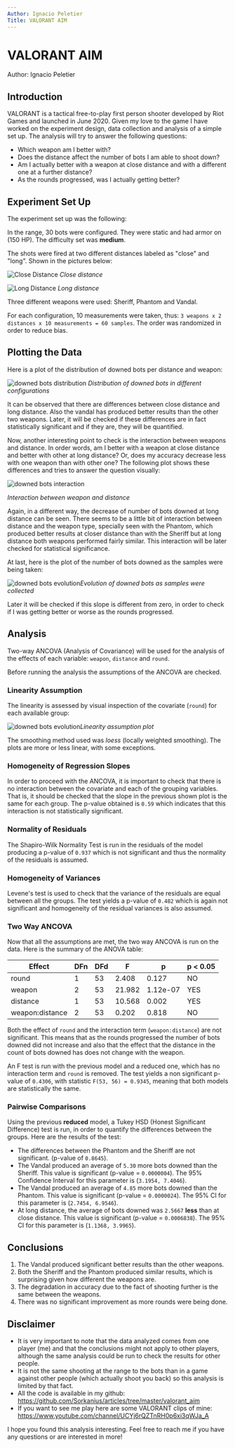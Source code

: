```yaml
---
Author: Ignacio Peletier
Title: VALORANT AIM
---
```


# VALORANT AIM

Author: Ignacio Peletier

## Introduction

VALORANT is a tactical free-to-play first person shooter developed by Riot Games and launched in June 2020. Given my love to the game I have worked on the experiment design, data collection and analysis of a simple set up. The analysis will try to answer the following questions:

* Which weapon am I better with?
* Does the distance affect the number of bots I am able to shoot down?
* Am I actually better with a weapon at close distance and with a different one at a further distance?
* As the rounds progressed, was I actually getting better?

## Experiment Set Up

The experiment set up was the following:

In the range, 30 bots were configured. They were static and had armor on (150 HP). The difficulty set was **medium**.

The shots were fired at two different distances labeled as "close" and "long". Shown in the pictures below: 

![Close Distance](imgs_va/vandal_close.png "Close Distance")
*Close distance*

![Long Distance](imgs_va/vandal_long.png "Long Distance")
*Long distance*


Three different weapons were used: Sheriff, Phantom and Vandal.

For each configuration, 10 measurements were taken, thus: `3 weapons x 2 distances x 10 measurements = 60 samples`. The order was randomized in order to reduce bias.

## Plotting the Data

Here is a plot of the distribution of downed bots per distance and weapon:

![downed bots distribution](imgs_va/distribution.png "Bots downed per weapon and distance")
*Distribution of downed bots in different configurations* 

It can be observed that there are differences between close distance and long distance. Also the vandal has produced better results than the other two weapons. Later, it will be checked if these differences are in fact statistically significant and if they are, they will be quantified.

Now, another interesting point to check is the interaction between weapons and distance. In order words, am I better with a weapon at close distance and better with other at long distance? Or, does my accuracy decrease less with one weapon than with other one? The following plot shows these differences and tries to answer the question visually:

![downed bots interaction](imgs_va/interaction.png "Interaction between weapon and distance")

*Interaction between weapon and distance*

Again, in a different way, the decrease of number of bots downed at long distance can be seen. There seems to be a little bit of interaction between distance and the weapon type, specially seen with the Phantom, which produced better results at closer distance than with the Sheriff but at long distance both weapons performed fairly similar. This interaction will be later checked for statistical significance.

At last, here is the plot of the number of bots downed as the samples were being taken:

![downed bots evolution](imgs_va/evolution.png "Evolution of downed bots")*Evolution of downed bots as samples were collected*

Later it will be checked if this slope is different from zero, in order to check if I was getting better or worse as the rounds progressed.

## Analysis

Two-way ANCOVA (Analysis of Covariance) will be used for the analysis of the effects of each variable: `weapon`, `distance` and `round`.

Before running the analysis the assumptions of the ANCOVA are checked.

### Linearity Assumption

The linearity is assessed by visual inspection of the covariate (`round`) for each available group:

![downed bots evolution](imgs_va/individual_plots.png "Evolution of downed bots")*Linearity assumption plot*

The smoothing method used was *loess* (locally weighted smoothing). The plots are more or less linear, with some exceptions.

### Homogeneity of Regression Slopes

In order to proceed with the ANCOVA, it is important to check that there is no interaction between the covariate and each of the grouping variables. That is, it should be checked that the slope in the previous shown plot is the same for each group. The p-value obtained is `0.59` which indicates that this interaction is not statistically significant.

### Normality of Residuals

The Shapiro-Wilk Normality Test is run in the residuals of the model producing a p-value of `0.937` which is not significant and thus the normality of the residuals is assumed.

### Homogeneity of Variances

Levene's test is used to check that the variance of the residuals are equal between all the groups. The test yields a p-value of `0.482` which is again not significant and homogeneity of the residual variances is also assumed.

### Two Way ANCOVA

Now that all the assumptions are met, the two way ANCOVA is run on the data. Here is the summary of the ANOVA table:

| Effect          | DFn  | DFd  | F      | p        | p < 0.05 |
| --------------- | ---- | ---- | ------ | -------- | -------- |
| round           | 1    | 53   | 2.408  | 0.127    | NO       |
| weapon          | 2    | 53   | 21.982 | 1.12e-07 | YES      |
| distance        | 1    | 53   | 10.568 | 0.002    | YES      |
| weapon:distance | 2    | 53   | 0.202  | 0.818    | NO       |

Both the effect of `round` and the interaction term (`weapon:distance`) are not significant. This means that as the rounds progressed the number of bots downed did not increase and also that the effect that the distance in the count of bots downed has does not change with the weapon.

An F test is run with the previous model and a reduced one, which has no interaction term and `round` is removed. The test yields a non significant p-value of `0.4306`, with statistic `F(53, 56) = 0.9345`, meaning that both models are statistically the same.

### Pairwise Comparisons

Using the previous **reduced** model, a Tukey HSD (Honest Significant Difference) test is run, in order to quantify the differences between the groups. Here are the results of the test:

* The differences between the Phantom and the Sheriff are not significant. (p-value of `0.8645`).
* The Vandal produced an average of `5.30` more bots downed than the Sheriff. This value is significant (p-value = `0.0000004`). The 95% Confidence Interval for this parameter is (`3.1954, 7.4046`).
* The Vandal produced an average of `4.85` more bots downed than the Phantom. This value is significant (p-value = `0.0000024`). The 95% CI for this parameter is (`2.7454, 6.9546`).
* At long distance, the average of bots downed was `2.5667` **less** than at close distance. This value is significant (p-value = `0.0006838`). The 95% CI for this parameter is (`1.1368, 3.9965`).

## Conclusions

1. The Vandal produced significant better results than the other weapons.
2. Both the Sheriff and the Phantom produced similar results, which is surprising given how different the weapons are.
3. The degradation in accuracy due to the fact of shooting further is the same between the weapons.
3. There was no significant improvement as more rounds were being done.

## Disclaimer

* It is very important to note that the data analyzed comes from one player (me) and that the conclusions might not apply to other players, although the same analysis could be run to check the results for other people.
* It is not the same shooting at the range to the bots than in a game against other people (which actually shoot you back) so this analysis is limited by that fact.
* All the code is available in my github: https://github.com/Sorkanius/articles/tree/master/valorant_aim
* If you want to see me play here are some VALORANT clips of mine: https://www.youtube.com/channel/UCYj6rQZTnRH0p6xi3qWJa_A

I hope you found this analysis interesting. Feel free to reach me if you have any questions or are interested in more!